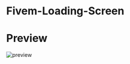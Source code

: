 # **Fivem-Loading-Screen**

# Preview
![preview](https://cdn.discordapp.com/attachments/1066485981760475137/1209507291783503912/image.png?ex=65e72c71&is=65d4b771&hm=1e4efb4fc06b8e88f635c2d0e6f18aa28d08dec722217bd092c49fce4b528bb6&)

